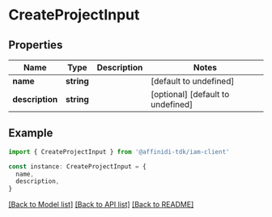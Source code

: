 # CreateProjectInput

## Properties

| Name            | Type       | Description | Notes                             |
| --------------- | ---------- | ----------- | --------------------------------- |
| **name**        | **string** |             | [default to undefined]            |
| **description** | **string** |             | [optional] [default to undefined] |

## Example

```typescript
import { CreateProjectInput } from '@affinidi-tdk/iam-client'

const instance: CreateProjectInput = {
  name,
  description,
}
```

[[Back to Model list]](../README.md#documentation-for-models) [[Back to API list]](../README.md#documentation-for-api-endpoints) [[Back to README]](../README.md)
